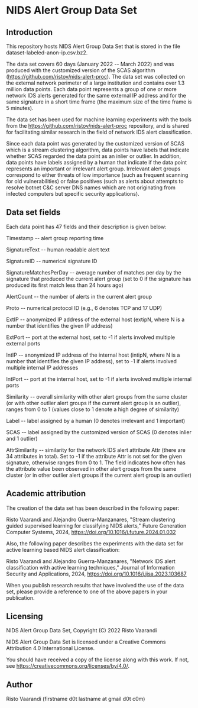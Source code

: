 NIDS Alert Group Data Set
=========================


Introduction
------------
This repository hosts NIDS Alert Group Data Set that is stored in the file dataset-labeled-anon-ip.csv.bz2.

The data set covers 60 days (January 2022 -- March 2022) and was produced with the customized version of the SCAS algorithm (https://github.com/ristov/nids-alert-proc). The data set was collected on the external network perimeter of a large institution and contains over 1.3 million data points. Each data point represents a group of one or more network IDS alerts generated for the same external IP address and for the same signature in a short time frame (the maximum size of the time frame is 5 minutes).

The data set has been used for machine learning experiments with the tools from the https://github.com/ristov/nids-alert-proc repository, and is shared for facilitating similar research in the field of network IDS alert classification.

Since each data point was generated by the customized version of SCAS which is a stream clustering algorithm, data points have labels that indicate whether SCAS regarded the data point as an inlier or outlier. In addition, data points have labels assigned by a human that indicate if the data point represents an important or irrelevant alert group. Irrelevant alert groups correspond to either threats of low importance (such as frequent scanning for old vulnerabilities) or false positives (such as alerts about attempts to resolve botnet C&C server DNS names which are not originating from infected computers but specific security applications).


Data set fields
---------------
Each data point has 47 fields and their description is given below:

Timestamp -- alert group reporting time

SignatureText -- human readable alert text

SignatureID -- numerical signature ID

SignatureMatchesPerDay -- average number of matches per day by the signature that produced the current alert group (set to 0 if the signature has produced its first match less than 24 hours ago)

AlertCount -- the number of alerts in the current alert group

Proto -- numerical protocol ID (e.g., 6 denotes TCP and 17 UDP)

ExtIP -- anonymized IP address of the external host (extipN, where N is a number that identifies the given IP address)

ExtPort -- port at the external host, set to -1 if alerts involved multiple external ports

IntIP -- anonymized IP address of the internal host (intipN, where N is a number that identifies the given IP address), set to -1 if alerts involved multiple internal IP addresses

IntPort -- port at the internal host, set to -1 if alerts involved multiple internal ports

Similarity -- overall similarity with other alert groups from the same cluster (or with other outlier alert groups if the current alert group is an outlier), ranges from 0 to 1 (values close to 1 denote a high degree of similarity)

Label -- label assigned by a human (0 denotes irrelevant and 1 important)

SCAS -- label assigned by the customized version of SCAS (0 denotes inlier and 1 outlier)

AttrSimilarity -- similarity for the network IDS alert attribute Attr (there are 34 attributes in total). Set to -1 if the attribute Attr is not set for the given signature, otherwise ranges from 0 to 1. The field indicates how often has the attribute value been observed in other alert groups from the same cluster (or in other outlier alert groups if the current alert group is an outlier) 


Academic attribution
--------------------
The creation of the data set has been described in the following paper:

Risto Vaarandi and Alejandro Guerra-Manzanares, "Stream clustering guided supervised learning for classifying NIDS alerts," Future Generation Computer Systems, 2024, https://doi.org/10.1016/j.future.2024.01.032

Also, the following paper describes the experiments with the data set for active learning based NIDS alert classification:

Risto Vaarandi and Alejandro Guerra-Manzanares, "Network IDS alert classification with active learning techniques," Journal of Information Security and Applications, 2024, https://doi.org/10.1016/j.jisa.2023.103687

When you publish research results that have involved the use of the data set, please provide a reference to one of the above papers in your publication.


Licensing
---------
NIDS Alert Group Data Set, Copyright (C) 2022 Risto Vaarandi

NIDS Alert Group Data Set is licensed under a Creative Commons Attribution 4.0 International License.

You should have received a copy of the license along with this work. If not, see https://creativecommons.org/licenses/by/4.0/.


Author
------
Risto Vaarandi (firstname d0t lastname at gmail d0t c0m)
